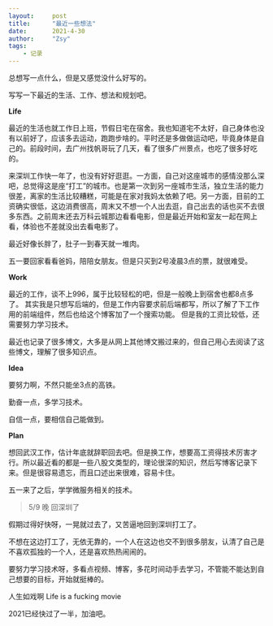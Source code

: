 ```yaml
---
layout:     post
title:      "最近一些想法"
date:       2021-4-30
author:     "Zsy"
tags:      
    - 记录
---
```


总想写一点什么，但是又感觉没什么好写的。

写写一下最近的生活、工作、想法和规划吧。

**Life**

最近的生活也就工作日上班，节假日宅在宿舍。我也知道宅不太好，自己身体也没有以前好了，应该多去运动，跑跑步啥的。平时还是多做做运动吧，毕竟身体是自己的。前段时间，去广州找帆哥玩了几天，看了很多广州景点，也吃了很多好吃的。

来深圳工作快一年了，也没有好好逛逛。一方面，自己对这座城市的感情没那么深吧，总觉得这是座“打工”的城市。也是第一次到另一座城市生活，独立生活的能力很差，离家的生活比较糟糕，可能是在家对我妈太依赖了吧。另一方面，目前的工资确实很低，这边消费很高，周末又不想一个人出去逛，自己出去的话也买不去很多东西。之前周末还去万科云城那边看看电影，但是最近开始和室友一起在网上看，体验也不差就没出去看电影了。

最近好像长胖了，肚子一到春天就一堆肉。

五一要回家看看爸妈，陪陪女朋友。但是只买到2号凌晨3点的票，就很难受。

**Work**

最近的工作，谈不上996，属于比较轻松的吧，但是一般晚上到宿舍也都8点多了。
其实我是只想写后端的，但是工作内容要求前后端都写，所以了解了下工作用的前端组件，然后也给这个博客加了一个搜索功能。
但是我的工资比较低，还需要努力学习技术。

最近也记录了很多博文，大多是从网上其他博文搬过来的，但自己用心去阅读了这些博文，理解了很多知识点。

**Idea**

要努力啊，不然只能坐3点的高铁。

勤奋一点，多学习技术。

自信一点，要相信自己能做到。

**Plan**

想回武汉工作，估计年底就辞职回去吧。但是换工作，想要高工资得技术厉害才行。所以最近看的都是一些八股文类型的，理论很深的知识，然后写博客记录下来。但是很容易遗忘，而且口述出来很难，容易卡住。

五一来了之后，学学微服务相关的技术。

>5/9  晚  回深圳了

假期过得好快呀，一晃就过去了，又苦逼地回到深圳打工了。

不想在这边打工了，无依无靠的，一个人在这边也交不到很多朋友，认清了自己是不喜欢孤独的一个人，还是喜欢热热闹闹的。

要努力学习技术呀，多看点视频、博客，多花时间动手去学习，不管能不能达到自己想要的目标，开始就挺棒的。

人生如戏啊      Life is a fucking movie

2021已经快过了一半，加油吧。